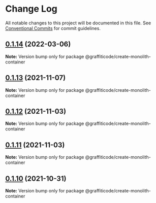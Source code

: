 # Change Log

All notable changes to this project will be documented in this file.
See [Conventional Commits](https://conventionalcommits.org) for commit guidelines.

## [0.1.14](https://github.com/KevinDyer/node-graffiticode-compiler-framework/compare/v0.1.13...v0.1.14) (2022-03-06)

**Note:** Version bump only for package @graffiticode/create-monolith-container





## [0.1.13](https://github.com/KevinDyer/node-graffiticode-compiler-framework/compare/v0.1.12...v0.1.13) (2021-11-07)

**Note:** Version bump only for package @graffiticode/create-monolith-container





## [0.1.12](https://github.com/KevinDyer/node-graffiticode-compiler-framework/compare/v0.1.11...v0.1.12) (2021-11-03)

**Note:** Version bump only for package @graffiticode/create-monolith-container





## [0.1.11](https://github.com/KevinDyer/node-graffiticode-compiler-framework/compare/v0.1.10...v0.1.11) (2021-11-03)

**Note:** Version bump only for package @graffiticode/create-monolith-container





## [0.1.10](https://github.com/KevinDyer/node-graffiticode-compiler-framework/compare/v0.1.9...v0.1.10) (2021-10-31)

**Note:** Version bump only for package @graffiticode/create-monolith-container
